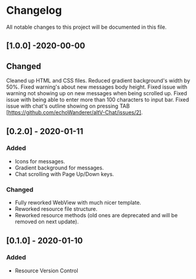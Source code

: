 # Changelog
All notable changes to this project will be documented in this file.

## [1.0.0] -2020-00-00
## Changed
Cleaned up HTML and CSS files.
Reduced gradient background's width by 50%.
Fixed warning's about new messages body height.
Fixed issue with warning not showing up on new messages when being scrolled up.
Fixed issue with being able to enter more than 100 characters to input bar.
Fixed issue with chat's outline showing on pressing TAB [https://github.com/echoWanderer/altV-Chat/issues/2].

## [0.2.0] - 2020-01-11
### Added
- Icons for messages.
- Gradient background for messages.
- Chat scrolling with Page Up/Down keys.
### Changed
- Fully reworked WebView with much nicer template.
- Reworked resource file structure.
- Reworked resource methods (old ones are deprecated and will be removed on next update).

## [0.1.0] - 2020-01-10
### Added
- Resource Version Control